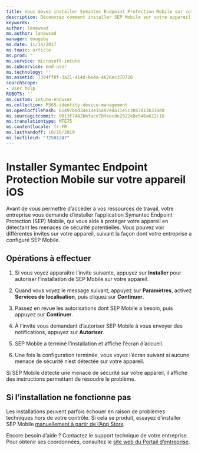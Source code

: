 ```yaml
---
title: Vous devez installer Symantec Endpoint Protection Mobile sur votre appareil iOS | Microsoft Docs
description: Découvrez comment installer SEP Mobile sur votre appareil iOS.
keywords: ''
author: lenewsad
ms.author: lanewsad
manager: dougeby
ms.date: 11/14/2017
ms.topic: article
ms.prod: ''
ms.service: microsoft-intune
ms.subservice: end-user
ms.technology: ''
ms.assetid: 7394ff8f-3a21-414d-be4a-4626ec370720
searchScope:
- User help
ROBOTS: ''
ms.custom: intune-enduser
ms.collection: M365-identity-device-management
ms.openlocfilehash: 61497b0d34413e15497e4a11e5c3047d13b318dd
ms.sourcegitcommit: 9013f7442bbface78feecde2922e8e546a622c16
ms.translationtype: MTE75
ms.contentlocale: fr-FR
ms.lasthandoff: 10/16/2019
ms.locfileid: "72501247"
---
```

# <a name="install-symantec-endpoint-protection-mobile-on-your-ios-device"></a>Installer Symantec Endpoint Protection Mobile sur votre appareil iOS

Avant de vous permettre d’accéder à vos ressources de travail, votre entreprise vous demande d’installer l’application Symantec Endpoint Protection (SEP) Mobile, qui vous aide à protéger votre appareil en détectant les menaces de sécurité potentielles. Vous pouvez voir différentes invites sur votre appareil, suivant la façon dont votre entreprise a configuré SEP Mobile.

## <a name="what-you-need-to-do"></a>Opérations à effectuer

1. Si vous voyez apparaître l’invite suivante, appuyez sur **Installer** pour autoriser l’installation de SEP Mobile sur votre appareil.

2. Quand vous voyez le message suivant, appuyez sur **Paramètres**, activez **Services de localisation**, puis cliquez sur **Continuer**.

3. Passez en revue les autorisations dont SEP Mobile a besoin, puis appuyez sur **Continuer**.

4. À l’invite vous demandant d’autoriser SEP Mobile à vous envoyer des notifications, appuyez sur **Autoriser**.

5. SEP Mobile a terminé l’installation et affiche l’écran d’accueil.

6. Une fois la configuration terminée, vous voyez l’écran suivant si aucune menace de sécurité n’est détectée sur votre appareil.

Si SEP Mobile détecte une menace de sécurité sur votre appareil, il affiche des instructions permettant de résoudre le problème.

## <a name="if-the-installation-doesnt-work"></a>Si l’installation ne fonctionne pas

Les installations peuvent parfois échouer en raison de problèmes techniques hors de votre contrôle. Si cela se produit, essayez d’installer SEP Mobile [manuellement à partir de l’App Store](https://itunes.apple.com/app/sep-mobile/id695620821).

Encore besoin d’aide ? Contactez le support technique de votre entreprise. Pour obtenir ses coordonnées, consultez le [site web du Portail d’entreprise](https://go.microsoft.com/fwlink/?linkid=2010980).

